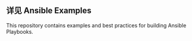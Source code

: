 详见
Ansible Examples
----------------

This repository contains examples and best practices for building Ansible Playbooks.

